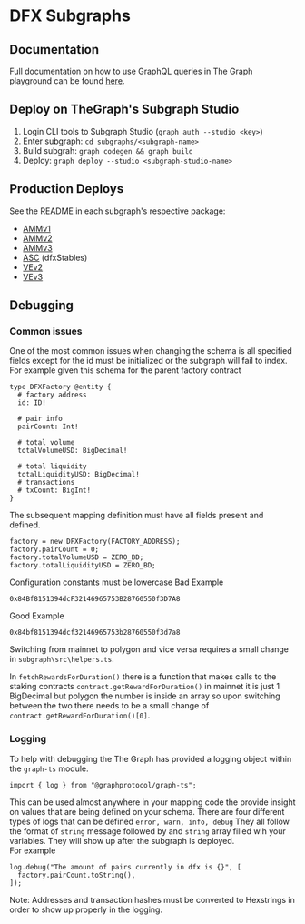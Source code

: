 # DFX Subgraphs

## Documentation

Full documentation on how to use GraphQL queries in The Graph playground can be found [here](https://docs.dfx.finance/protocol/api/dfx-subgraphs).

## Deploy on TheGraph's Subgraph Studio

1. Login CLI tools to Subgraph Studio (`graph auth --studio <key>`)
2. Enter subgraph: `cd subgraphs/<subgraph-name>`
3. Build subgrah: `graph codegen && graph build`
4. Deploy: `graph deploy --studio <subgraph-studio-name>`

## Production Deploys

See the README in each subgraph's respective package:

- [AMMv1](/subgraphs/amm-v1/README.md)
- [AMMv2](/subgraphs/amm-v2/README.md)
- [AMMv3](/subgraphs/amm-v3/README.md)
- [ASC](/subgraphs/asc/README.md) (dfxStables)
- [VEv2](/subgraphs/ve-v2/README.md)
- [VEv3](/subgraphs/v3-v2/README.md)

## Debugging

### Common issues

One of the most common issues when changing the schema is all specified fields except for the id must be initialized or the subgraph will fail to index.
<br/>
For example given this schema for the parent factory contract

```graphql:
type DFXFactory @entity {
  # factory address
  id: ID!

  # pair info
  pairCount: Int!

  # total volume
  totalVolumeUSD: BigDecimal!

  # total liquidity
  totalLiquidityUSD: BigDecimal!
  # transactions
  # txCount: BigInt!
}
```

The subsequent mapping definition must have all fields present and defined.

```typescript:
factory = new DFXFactory(FACTORY_ADDRESS);
factory.pairCount = 0;
factory.totalVolumeUSD = ZERO_BD;
factory.totalLiquidityUSD = ZERO_BD;
```

Configuration constants must be lowercase
Bad Example

```
0x84Bf8151394dcF32146965753B28760550f3D7A8
```

Good Example

```
0x84bf8151394dcf32146965753b28760550f3d7a8
```

Switching from mainnet to polygon and vice versa requires a small change in `subgraph\src\helpers.ts`.

In `fetchRewardsForDuration()` there is a function that makes calls to the staking contracts `contract.getRewardForDuration()` in mainnet it is just 1 BigDecimal but polygon the number is inside an array so upon switching between the two there needs to be a small change of `contract.getRewardForDuration()[0]`.

### Logging

To help with debugging the The Graph has provided a logging object within the `graph-ts` module.

```typescript:
import { log } from "@graphprotocol/graph-ts";
```

This can be used almost anywhere in your mapping code the provide insight on values that are being defined on your schema. There are four different types of logs that can be defined `error, warn, info, debug` They all follow the format of `string` message followed by and `string` array filled wih your variables. They will show up after the subgraph is deployed.
<br/>
For example

```typescript:
log.debug("The amount of pairs currently in dfx is {}", [
  factory.pairCount.toString(),
]);
```

Note: Addresses and transaction hashes must be converted to Hexstrings in order to show up properly in the logging.
